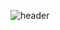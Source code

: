 ![header](https://capsule-render.vercel.app/api?type=rounded&color=auto&height=120&section=header&text=Team3github!&fontSize=40)
